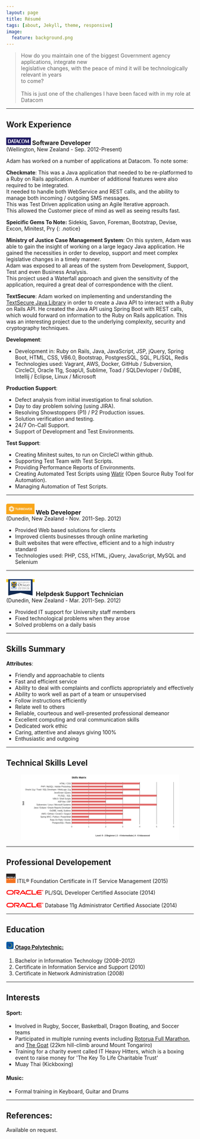 ```yaml
---
layout: page
title: Résumé 
tags: [about, Jekyll, theme, responsive]
image:
  feature: background.png
---
```


>How do you maintain one of the biggest Government agency applications, integrate new<br>
legislative changes, with the peace of mind it will be technologically relevant in years <br> to come?<br><br>
This is just one of the challenges I have been faced with in my role at Datacom

--- 

## Work Experience

### <a href="http://datacom.co.nz/"><img style="width: 13%" src="/images/resume/datacom.png"></a> Software Developer 
<p style="margin-top:-3.5%">(Wellington, New Zealand - Sep. 2012-Present)</p>

Adam has worked on a number of applications at Datacom. To note some:

**Checkmate**: This was a Java application that needed to be re-platformed to a Ruby on Rails application. A number of additional features were also required to be integrated. <br> It needed to handle both WebService and REST calls, and the ability to manage both incoming / outgoing SMS messages. <br> This was Test Driven application using an Agile Iterative approach. <br> This allowed the Customer piece of mind as well as seeing results fast.

**Speicific Gems To Note:** Sidekiq, Savon, Foreman, Bootstrap, Devise, Excon, Minitest, Pry
{: .notice}

**Ministry of Justice Case Management System**: On this system, Adam was able to gain the insight of working on a large legacy Java application. He gained the necessities in order to develop, support and meet complex legislative changes in a timely manner. <br> Adam was exposed to all areas of the system from  Development, Support, Test and even Business Analysis.<br>
This project used a Waterfall approach and given the sensitivity of the application, required a great deal of correspondence with the client.


**TextSecure**: Adam worked on implementing and understanding the [TextSecure Java Library](https://whispersystems.github.io/libtextsecure-java/reference/packages.html) in order to create a Java API to interact with a Ruby on Rails API. He created the Java API using Spring Boot with REST calls, which would forward on information to the Ruby on Rails application. This was an interesting project due to the underlying complexity, security and cryptography techniques. 




**Development**:

+ Development in: Ruby on Rails, Java, JavaScript, JSP, jQuery, Spring Boot, HTML, CSS, VB6.0, Bootstrap, PostgresSQL, SQL, PL/SQL, Redis
+ Technologies used: Vagrant, AWS, Docker, GitHub / Subversion, CircleCI, Oracle 11g, SoapUI, Sublime, Toad / SQLDevloper / 0xDBE, Intellij / Eclipse, Linux / Microsoft


**Production Support**:

+ Defect analysis from initial investigation to final solution.
+ Day to day problem solving (using JIRA).
+ Resolving Showstoppers (P1) / P2 Production issues.
+ Solution verification and testing.
+ 24/7 On-Call Support.
+ Support of Development and Test Environments.

**Test Support**:

+ Creating Minitest suites, to run on CircleCI within github.
+ Supporting Test Team with Test Scripts.
+ Providing Performance Reports of Environments.
+ Creating Automated Test Scripts using [Watir](http://watir.com/) (Open Source Ruby Tool for Automation).
+ Managing Automation of Test Scripts.

---

### <a href="http://www.turboweb.co.nz/"><img style="width: 15%" src="/images/resume/turboweb.jpg"></a> Web Developer 
<p style="margin-top:-3.5%">(Dunedin, New Zealand - Nov. 2011-Sep. 2012)</p>

+ Provided Web based solutions for clients
+ Improved clients businesses through online marketing
+ Built websites that were effective, efficient and to a high industry standard
+ Technologies used: PHP, CSS, HTML, jQuery, JavaScript, MySQL and Selenium

---

### <a href="http://www.otago.ac.nz/"><img style="width: 15%" src="/images/resume/otago-uni.png"></a> Helpdesk Support Technician
<p style="margin-top:-3.5%">(Dunedin, New Zealand - Mar. 2011-Sep. 2012)</p>

+ Provided IT support for University staff members
+ Fixed technological problems when they arose
+ Solved problems on a daily basis

---

## Skills Summary


**Attributes**:

+ Friendly and approachable to clients
+ Fast and efficient service
+ Ability to deal with complaints and conflicts appropriately and effectively
+ Ability to work well as part of a team or unsupervised
+ Follow instructions efficiently
+ Relate well to others
+ Reliable, courteous and well-presented professional demeanor
+ Excellent computing and oral communication skills
+ Dedicated work ethic
+ Caring, attentive and always giving 100%
+ Enthusiastic and outgoing

---

## Technical Skills Level


<figure>
    <a href="/images/resume/skills-matrix.png"><img src="/images/resume/skills-matrix.png"></a>
</figure>


---

## Professional Developement

<img style="width: 5%" src="/images/resume/people-cert.png"> 
ITIL® Foundation Certificate in IT Service Management (2015)

<img src="/images/resume/oracle.png">  PL/SQL Developer Certified Associate  (2014)<br><br>
<img src="/images/resume/oracle.png">  Database 11g Administrator Certified Associate (2014) <br>

 --- 

## Education

#### <a href="http://www.op.ac.nz/" ><img style="width: 4%" src="/images/resume/otago-polytech.png"> Otago Polytechnic:</a>

1. Bachelor in Information Technology (2008–2012) <br>
2. Certificate in Information Service and Support  (2010)<br>
3. Certificate in Network Administration  (2008)<br>

---

## Interests

#### Sport:

+ Involved in Rugby, Soccer, Basketball, Dragon Boating, and Soccer teams
+ Participated in multiple running events including [Rotorua Full Marathon](http://rotoruamarathon.co.nz/), and [The Goat](http://www.thegoat.co.nz/) (22km hill-climb around Mount Tongariro)
+ Training for a charity event called IT Heavy Hitters, which is a boxing event to raise money for 'The Key To Life Charitable Trust'
+  Muay Thai (Kickboxing)

#### Music:
+ Formal training in Keyboard, Guitar and Drums

---

## References:
Available on request.

<!--<p><a markdown="0" href="{{ site.url }}/resume/resume.pdf" class="btn btn-success"><i class="fa fa-fw fa-download"></i>Download</a>
</p>-->